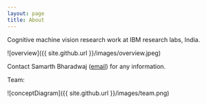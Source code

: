 ```yaml
---
layout: page
title: About
---
```


Cognitive machine vision research work at IBM research labs, India.

![overview]({{ site.github.url }}/images/overview.jpeg)



Contact Samarth Bharadwaj ([email](mailto:samarth.b@in.ibm.com)) for any information.

Team:


![conceptDiagram]({{ site.github.url }}/images/team.png)
